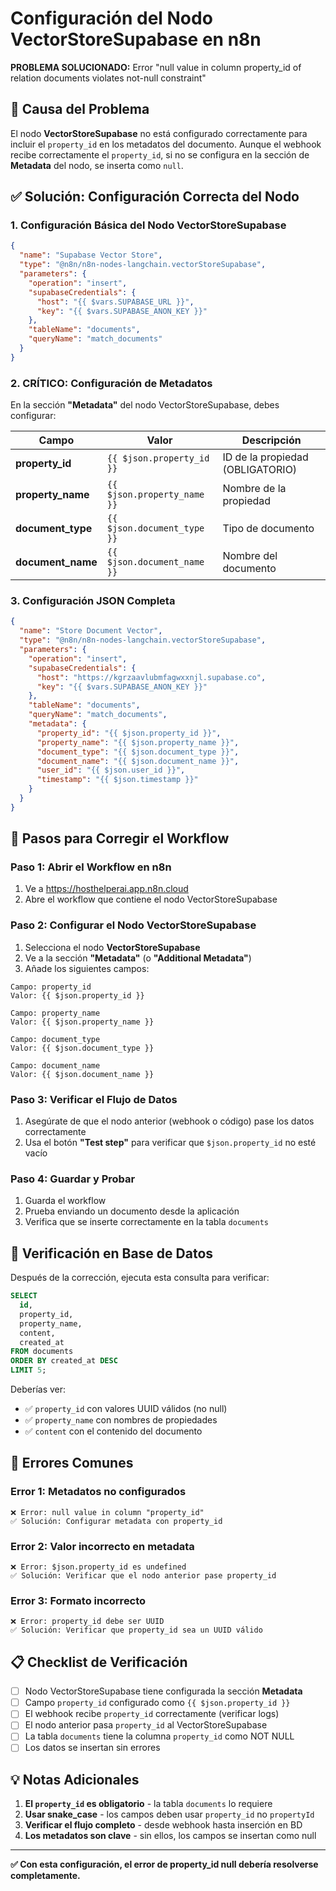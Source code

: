 # Configuración del Nodo VectorStoreSupabase en n8n

**PROBLEMA SOLUCIONADO:** Error "null value in column property_id of relation documents violates not-null constraint"

## 🎯 Causa del Problema

El nodo **VectorStoreSupabase** no está configurado correctamente para incluir el `property_id` en los metadatos del documento. Aunque el webhook recibe correctamente el `property_id`, si no se configura en la sección de **Metadata** del nodo, se inserta como `null`.

## ✅ Solución: Configuración Correcta del Nodo

### 1. **Configuración Básica del Nodo VectorStoreSupabase**

```json
{
  "name": "Supabase Vector Store",
  "type": "@n8n/n8n-nodes-langchain.vectorStoreSupabase",
  "parameters": {
    "operation": "insert",
    "supabaseCredentials": {
      "host": "{{ $vars.SUPABASE_URL }}",
      "key": "{{ $vars.SUPABASE_ANON_KEY }}"
    },
    "tableName": "documents",
    "queryName": "match_documents"
  }
}
```

### 2. **CRÍTICO: Configuración de Metadatos**

En la sección **"Metadata"** del nodo VectorStoreSupabase, debes configurar:

| Campo | Valor | Descripción |
|-------|--------|-------------|
| **property_id** | `{{ $json.property_id }}` | ID de la propiedad (OBLIGATORIO) |
| **property_name** | `{{ $json.property_name }}` | Nombre de la propiedad |
| **document_type** | `{{ $json.document_type }}` | Tipo de documento |
| **document_name** | `{{ $json.document_name }}` | Nombre del documento |

### 3. **Configuración JSON Completa**

```json
{
  "name": "Store Document Vector",
  "type": "@n8n/n8n-nodes-langchain.vectorStoreSupabase",
  "parameters": {
    "operation": "insert",
    "supabaseCredentials": {
      "host": "https://kgrzaavlubmfagwxxnjl.supabase.co",
      "key": "{{ $vars.SUPABASE_ANON_KEY }}"
    },
    "tableName": "documents",
    "queryName": "match_documents",
    "metadata": {
      "property_id": "{{ $json.property_id }}",
      "property_name": "{{ $json.property_name }}",
      "document_type": "{{ $json.document_type }}",
      "document_name": "{{ $json.document_name }}",
      "user_id": "{{ $json.user_id }}",
      "timestamp": "{{ $json.timestamp }}"
    }
  }
}
```

## 🔧 Pasos para Corregir el Workflow

### Paso 1: Abrir el Workflow en n8n
1. Ve a https://hosthelperai.app.n8n.cloud
2. Abre el workflow que contiene el nodo VectorStoreSupabase

### Paso 2: Configurar el Nodo VectorStoreSupabase
1. Selecciona el nodo **VectorStoreSupabase**
2. Ve a la sección **"Metadata"** (o **"Additional Metadata"**)
3. Añade los siguientes campos:

```
Campo: property_id
Valor: {{ $json.property_id }}

Campo: property_name  
Valor: {{ $json.property_name }}

Campo: document_type
Valor: {{ $json.document_type }}

Campo: document_name
Valor: {{ $json.document_name }}
```

### Paso 3: Verificar el Flujo de Datos
1. Asegúrate de que el nodo anterior (webhook o código) pase los datos correctamente
2. Usa el botón **"Test step"** para verificar que `$json.property_id` no esté vacío

### Paso 4: Guardar y Probar
1. Guarda el workflow
2. Prueba enviando un documento desde la aplicación
3. Verifica que se inserte correctamente en la tabla `documents`

## 🧪 Verificación en Base de Datos

Después de la corrección, ejecuta esta consulta para verificar:

```sql
SELECT 
  id,
  property_id,
  property_name,
  content,
  created_at
FROM documents 
ORDER BY created_at DESC 
LIMIT 5;
```

Deberías ver:
- ✅ `property_id` con valores UUID válidos (no null)
- ✅ `property_name` con nombres de propiedades
- ✅ `content` con el contenido del documento

## 🚨 Errores Comunes

### Error 1: Metadatos no configurados
```
❌ Error: null value in column "property_id"
✅ Solución: Configurar metadata con property_id
```

### Error 2: Valor incorrecto en metadata
```
❌ Error: $json.property_id es undefined
✅ Solución: Verificar que el nodo anterior pase property_id
```

### Error 3: Formato incorrecto
```
❌ Error: property_id debe ser UUID
✅ Solución: Verificar que property_id sea un UUID válido
```

## 📋 Checklist de Verificación

- [ ] Nodo VectorStoreSupabase tiene configurada la sección **Metadata**
- [ ] Campo `property_id` configurado como `{{ $json.property_id }}`
- [ ] El webhook recibe `property_id` correctamente (verificar logs)
- [ ] El nodo anterior pasa `property_id` al VectorStoreSupabase
- [ ] La tabla `documents` tiene la columna `property_id` como NOT NULL
- [ ] Los datos se insertan sin errores

## 💡 Notas Adicionales

1. **El `property_id` es obligatorio** - la tabla `documents` lo requiere
2. **Usar snake_case** - los campos deben usar `property_id` no `propertyId`
3. **Verificar el flujo completo** - desde webhook hasta inserción en BD
4. **Los metadatos son clave** - sin ellos, los campos se insertan como null

---

**✅ Con esta configuración, el error de property_id null debería resolverse completamente.** 